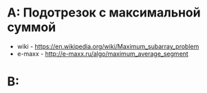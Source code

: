 # A: Подотрезок с максимальной суммой

- wiki - https://en.wikipedia.org/wiki/Maximum_subarray_problem
- e-maxx - http://e-maxx.ru/algo/maximum_average_segment


# B: 
